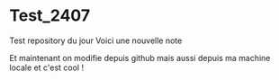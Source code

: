 # Test_2407
Test repository du jour
Voici une nouvelle note

Et maintenant on modifie depuis github
mais aussi depuis ma machine locale et c'est cool !
